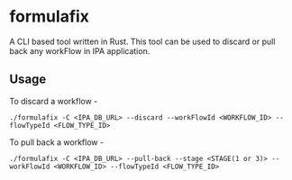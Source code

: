 # formulafix

A CLI based tool written in Rust. This tool can be used to discard or pull back any workFlow in IPA application.

## Usage

To discard a workflow -

```
./formulafix -C <IPA_DB_URL> --discard --workFlowId <WORKFLOW_ID> --flowTypeId <FLOW_TYPE_ID>
```

To pull back a workflow -

```
./formulafix -C <IPA_DB_URL> --pull-back --stage <STAGE(1 or 3)> --workFlowId <WORKFLOW_ID> --flowTypeId <FLOW_TYPE_ID>
```
